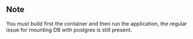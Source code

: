 ## Note
You must build first the container and then run the application, the regular issue for mounting DB with postgres is still present.
